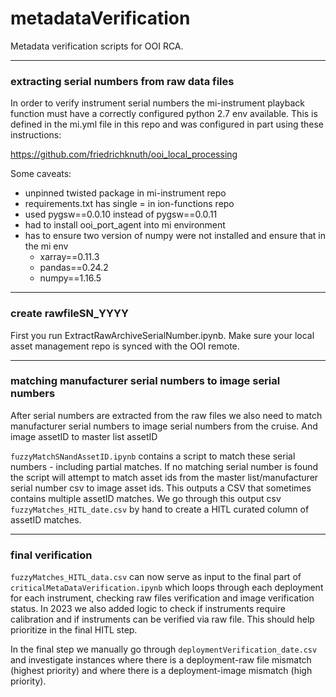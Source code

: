 # metadataVerification
Metadata verification scripts for OOI RCA. 

---------------
### extracting serial numbers from raw data files
In order to verify instrument serial numbers the mi-instrument 
playback function must have a correctly configured python 2.7 env available. This is defined in the mi.yml
file in this repo and was configured in part using these instructions: 

https://github.com/friedrichknuth/ooi_local_processing

Some caveats: 

* unpinned twisted package in mi-instrument repo
* requirements.txt has single = in ion-functions repo
* used pygsw==0.0.10 instead of pygsw==0.0.11
* had to install ooi_port_agent into mi environment 
* has to ensure two version of numpy were not installed and ensure that in the mi env
  * xarray==0.11.3
  * pandas==0.24.2
  * numpy==1.16.5

-----------
### create rawfileSN_YYYY
First you run ExtractRawArchiveSerialNumber.ipynb. Make sure your local asset management repo is synced with the OOI remote.

-----------
### matching manufacturer serial numbers to image serial numbers
After serial numbers are extracted from the raw files we also need to match manufacturer serial numbers to image serial numbers 
from the cruise. And image assetID to master list assetID

`fuzzyMatchSNandAssetID.ipynb` contains a script to match these serial numbers - 
including partial matches. If no matching serial number is found the script will attempt to match asset ids from the 
master list/manufacturer serial number csv to image asset ids. This outputs a CSV that sometimes contains multiple assetID
matches. We go through this output csv `fuzzyMatches_HITL_date.csv` by hand to create a HITL curated column of assetID 
matches. 

----------
### final verification
`fuzzyMatches_HITL_data.csv` can now serve as input to the final part of `criticalMetaDataVerification.ipynb` which loops through
each deployment for each instrument, checking raw files verification and image verification status. In 2023 we also added logic to check
if instruments require calibration and if instruments can be verified via raw file. This should help prioritize in the final HITL step.

In the final step we manually go through `deploymentVerification_date.csv` and investigate instances where there is a deployment-raw file 
mismatch (highest priority) and where there is a deployment-image mismatch (high priority). 
